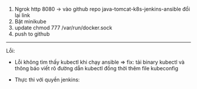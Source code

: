 1. Ngrok http 8080 -> vào github repo java-tomcat-k8s-jenkins-ansible đổi lại link
2. Bật minikube
3. update chmod 777 /var/run/docker.sock
4. push to github






------------------------------------------------------------------------

Lỗi: 
+ Lỗi không tìm thấy kubectl khi chạy ansible => fix: tải binary kubectl và thông báo viết rõ đường dẫn kubectl đồng thời thêm file kubeconfig

+ Thực thi với quyền jenkins: 
